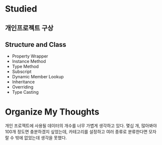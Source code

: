 # Studied

## 개인프로젝트 구상

## Structure and Class
- Property Wrapper
- Instance Method
- Type Method
- Subscript
- Dynamic Member Lookup
- Inheritance
- Overriding
- Type Casting


# Organize My Thoughts
개인 프로젝트에 사용될 데이터의 개수를 너무 가볍게 생각하고 있다. 몇십 개, 많아봐야 100개 정도면 충분하겠지 싶었는데, 카테고리를 설정하고 여러 종류로 분류한다면 모자랄 수 밖에 없었는데 생각을 못했다. 
